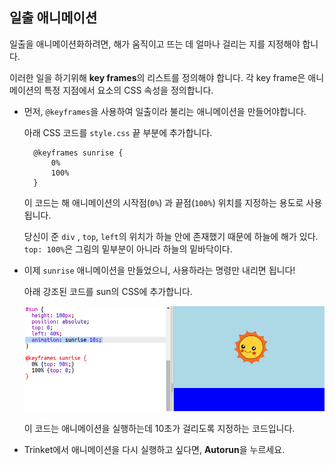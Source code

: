 ## 일출 애니메이션

일출을 애니메이션화하려면, 해가 움직이고 뜨는 데 얼마나 걸리는 지를 지정해야 합니다.

이러한 일을 하기위해 **key frames**의 리스트를 정의해야 합니다. 각 key frame은 애니메이션의 특정 지점에서 요소의 CSS 속성을 정의합니다.

+ 먼저, `@keyframes`을 사용하여 일출이라 불리는 애니메이션을 만들어야합니다.
    
    아래 CSS 코드를 `style.css` 끝 부분에 추가합니다.
    
        @keyframes sunrise {
            0%
            100%
        }
        
    
    이 코드는 해 애니메이션의 시작점(`0%`) 과 끝점(`100%`) 위치를 지정하는 용도로 사용됩니다.
    
    당신이 준 `div` , `top`, `left`의 위치가 하늘 안에 존재했기 때문에 하늘에 해가 있다. `top: 100%`은 그림의 밑부분이 아니라 하늘의 밑바닥이다.

+ 이제 `sunrise` 애니메이션을 만들었으니, 사용하라는 명령만 내리면 됩니다!
    
    아래 강조된 코드를 sun의 CSS에 추가합니다.
    
    ![스크린샷](images/sunrise-sunrise.png)
    
    이 코드는 애니메이션을 실행하는데 10초가 걸리도록 지정하는 코드입니다.

+ Trinket에서 애니메이션을 다시 실행하고 싶다면, **Autorun**을 누르세요.